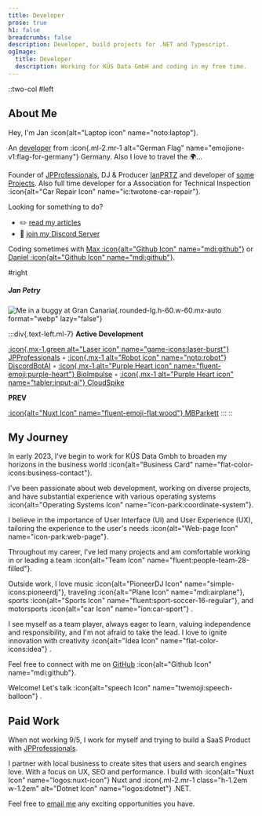 ```yaml
---
title: Developer
prose: true
h1: false
breadcrumbs: false
description: Developer, build projects for .NET and Typescript.
ogImage:
  title: Developer
  description: Working for KÜS Data GmbH and coding in my free time.
---
```


::two-col
#left
## About Me

Hey, I'm Jan :icon{alt="Laptop icon" name="noto:laptop"}.

An [developer](https://github.com/omgitsjan "Visit my Github") from :icon{.ml-2.mr-1 alt="German Flag" name="emojione-v1:flag-for-germany"} Germany.  Also I love to travel the 🌍...

Founder of [JPProfessionals](https://jpprofessionals.de), DJ & Producer [IanPRTZ](https://ianprtz.de) and developer of [some Projects](/projects).
Also full time developer for a Association for Technical Inspection :icon{alt="Car Repair Icon" name="ic:twotone-car-repair"}.

Looking for something to do?

- ✏️ [read my articles](/blog "Visit Blog Page")
- 💬 [join my Discord Server](https://discord.com/invite/janslounge)

Coding sometimes with [Max :icon{alt="Github Icon" name="mdi:github"}](https://github.com/maxsteinwand) or [Daniel :icon{alt="Github Icon" name="mdi:github"}](https://github.com/xXDaniel1109Xx).

#right
##### Jan Petry

![Me in a buggy at Gran Canaria](/jan-petry.webp){.rounded-lg.h-60.w-60.mx-auto format="webp" lazy="false"}

  :::div{.text-left.ml-7}
  **Active Development**
  
  [:icon{.mx-1.green alt="Laser icon" name="game-icons:laser-burst"} JPProfessionals](https://jpprofessionals.de/ "Open JPProfessionals.de") ◦
  [:icon{.mx-1 alt="Robot icon" name="noto:robot"} DiscordBotAI](https://github.com/omgitsjan/DiscordBotAI "Open Github Repo") ◦
  [:icon{.mx-1 alt="Purple Heart icon" name="fluent-emoji:purple-heart"} BioImpulse](https://bio.janpetry.de/ "Open bio.janpetry.de") ◦
  [:icon{.mx-1 alt="Purple Heart icon" name="tabler:input-ai"} CloudSpike](https://cloudspike.app/ "Open CloudSpike.app")
  
  **PREV**
  
  [:icon{alt="Nuxt Icon" name="fluent-emoji-flat:wood"} MBParkett](https://mbparkett.com "Open MBParkett.com")
  :::
::

## My Journey

In early 2023, I've begin to work for KÜS Data Gmbh to broaden my horizons in the business world :icon{alt="Business Card" name="flat-color-icons:business-contact"}.

I've been passionate about web development, working on diverse projects, and have substantial experience with various operating systems :icon{alt="Operating Systems Icon" name="icon-park:coordinate-system"}.

I believe in the importance of User Interface (UI) and User Experience (UX), tailoring the experience to the user's needs :icon{alt="Web-page Icon" name="icon-park:web-page"}.

Throughout my career, I've led many projects and am comfortable working in or leading a team :icon{alt="Team Icon" name="fluent:people-team-28-filled"}.

Outside work, I love music :icon{alt="PioneerDJ Icon" name="simple-icons:pioneerdj"}, traveling :icon{alt="Plane Icon" name="mdi:airplane"}, sports :icon{alt="Sports Icon" name="fluent:sport-soccer-16-regular"}, and motorsports :icon{alt="car Icon" name="ion:car-sport"} .

I see myself as a team player, always eager to learn, valuing independence and responsibility, and I'm not afraid to take the lead. I love to ignite innovation with creativity :icon{alt="Idea Icon" name="flat-color-icons:idea"} .

Feel free to connect with me on [GitHub](https://github.com/omgitsjan) :icon{alt="Github Icon" name="mdi:github"}.

Welcome! Let's talk :icon{alt="speech Icon" name="twemoji:speech-balloon"} .

## Paid Work

When not working 9/5, I work for myself and trying to build a SaaS Product with [JPProfessionals](https://github.com/JPProfessionals).

I partner with local business to create sites that users and search engines love. With a focus
on UX, SEO and performance. I build with :icon{alt="Nuxt Icon" name="logos:nuxt-icon"} Nuxt and :icon{.ml-2.mr-1 class="h-1.2em w-1.2em" alt="Dotnet Icon" name="logos:dotnet"} .NET.

Feel free to [email me](mailto\:mail@janpetry.de "Send an email to me at mail@janpetry.de") any exciting opportunities you have.
